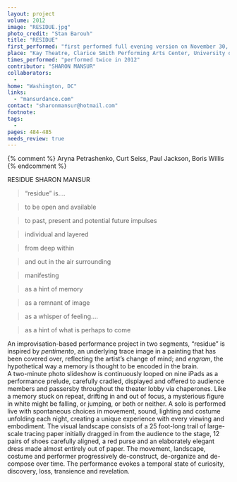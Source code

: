 ```yaml
---
layout: project
volume: 2012
image: "RESIDUE.jpg"
photo_credit: "Stan Barouh"
title: "RESIDUE"
first_performed: "first performed full evening version on November 30, 2012"
place: "Kay Theatre, Clarice Smith Performing Arts Center, University of Maryland, College Park, MD"
times_performed: "performed twice in 2012"
contributor: "SHARON MANSUR"
collaborators: 
  - 
home: "Washington, DC"
links: 
  - "mansurdance.com"
contact: "sharonmansur@hotmail.com"
footnote: 
tags: 
  - 
pages: 484-485
needs_review: true
---
```


{% comment %} 
Aryna Petrashenko, Curt Seiss, Paul Jackson, Boris Willis
{% endcomment %}

 RESIDUE 
 SHARON MANSUR 
<blockquote>“residue” is….</blockquote>
<blockquote>to be open and available</blockquote>
<blockquote>to past, present and potential future impulses</blockquote>
<blockquote>individual and layered </blockquote>
<blockquote>from deep within </blockquote>
<blockquote>and out in the air surrounding</blockquote>
<blockquote>manifesting </blockquote>
<blockquote>as a hint of memory</blockquote>
<blockquote>as a remnant of image</blockquote>
<blockquote>as a whisper of feeling….</blockquote>
<blockquote>as a hint of what is perhaps to come</blockquote>
   
 An improvisation-based performance project in two segments, “residue” is inspired by <em>pentimento</em>, an underlying trace image in a painting that has been covered over, reflecting the artist’s change of mind; and <em>engram</em>, the hypothetical way a memory is thought to be encoded in the brain.  
 A two-minute photo slideshow is continuously looped on nine iPads as a performance prelude, carefully cradled, displayed and offered to audience members and passersby throughout the theater lobby via chaperones. Like a memory stuck on repeat, drifting in and out of focus, a mysterious figure in white might be falling, or jumping, or both or neither. 
 A solo is performed live with spontaneous choices in movement, sound, lighting and costume unfolding each night, creating a unique experience with every viewing and embodiment. The visual landscape consists of a 25 foot-long trail of large-scale tracing paper initially dragged in from the audience to the stage, 12 pairs of shoes carefully aligned, a red purse and an elaborately elegant dress made almost entirely out of paper. The movement, landscape, costume and performer progressively de-construct, de-organize and de-compose over time. The performance evokes a temporal state of curiosity, discovery, loss, transience and revelation. 
